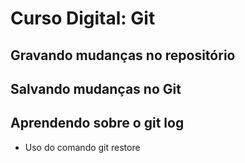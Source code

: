 # Curso Digital: Git

## Gravando mudanças no repositório

## Salvando mudanças no Git

## Aprendendo sobre o git log

* Uso do comando git restore